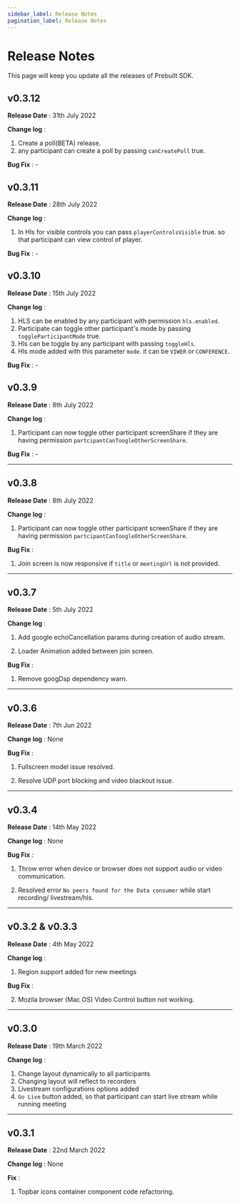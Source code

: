 ```yaml
---
sidebar_label: Release Notes
pagination_label: Release Notes
---
```


# Release Notes

This page will keep you update all the releases of Prebuilt SDK.

## v0.3.12

**Release Date** : 31th July 2022

**Change log** :

1. Create a poll(BETA) release.
2. any participant can create a poll by passing `canCreatePoll` true.

**Bug Fix** : -

## v0.3.11

**Release Date** : 28th July 2022

**Change log** :

1. In Hls for visible controls you can pass `playerControlsVisible` true. so that participant can view control of player.

**Bug Fix** : -

## v0.3.10

**Release Date** : 15th July 2022

**Change log** :

1. HLS can be enabled by any participant with permission `hls.enabled`.
2. Participate can toggle other participant's mode by passing `toggleParticipantMode` true.
3. Hls can be toggle by any participant with passing `toggleHls`.
4. Hls mode added with this parameter `mode`. it can be `VIWER` or `CONFERENCE`.

**Bug Fix** : -

## v0.3.9

**Release Date** : 8th July 2022

**Change log** :

1. Participant can now toggle other participant screenShare if they are having permission `partcipantCanToogleOtherScreenShare`.

**Bug Fix** : -

---

## v0.3.8

**Release Date** : 8th July 2022

**Change log** :

1. Participant can now toggle other participant screenShare if they are having permission `partcipantCanToogleOtherScreenShare`.

**Bug Fix** :

1. Join screen is now responsive if `title` or `meetingUrl` is not provided.

---

## v0.3.7

**Release Date** : 5th July 2022

**Change log** :

1. Add google echoCancellation params during creation of audio stream.

2. Loader Animation added between join screen.

**Bug Fix** :

1. Remove googDsp dependency warn.

---

## v0.3.6

**Release Date** : 7th Jun 2022

**Change log** : None

**Bug Fix** :

1. Fullscreen model issue resolved.

2. Resolve UDP port blocking and video blackout issue.

---

## v0.3.4

**Release Date** : 14th May 2022

**Change log** : None

**Bug Fix** :

1. Throw error when device or browser does not support audio or video communication.

2. Resolved error `No peers found for the Data consumer` while start recording/ livestream/hls.

---

## v0.3.2 & v0.3.3

**Release Date** : 4th May 2022

**Change log** :

1. Region support added for new meetings

**Bug Fix** :

2. Mozila browser (Mac OS) Video Control button not working.

---

## v0.3.0

**Release Date** : 19th March 2022

**Change log** :

1. Change layout dynamically to all participants
2. Changing layout will reflect to recorders
3. Livestream configurations options added
4. `Go Live` button added, so that participant can start live stream while running meeting

---

## v0.3.1

**Release Date** : 22nd March 2022

**Change log** : None

**Fix** :

1. Topbar icons container component code refactoring.
